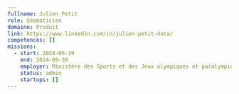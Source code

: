 ```yaml
---
fullname: Julien Petit
role: Géomaticien
domaine: Produit
link: https://www.linkedin.com/in/julien-petit-data/
competences: []
missions:
  - start: 2024-06-19
    end: 2024-09-30
    employer: Ministère des Sports et des Jeux olympiques et paralympiques
    status: admin
    startups: []
---
```

